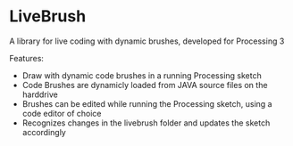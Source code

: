 # LiveBrush
A library for live coding with dynamic brushes, developed for Processing 3

Features:
- Draw with dynamic code brushes in a running Processing sketch
- Code Brushes are dynamicly loaded from JAVA source files on the harddrive
- Brushes can be edited while running the Processing sketch, using a code editor of choice
- Recognizes changes in the livebrush folder and updates the sketch accordingly

